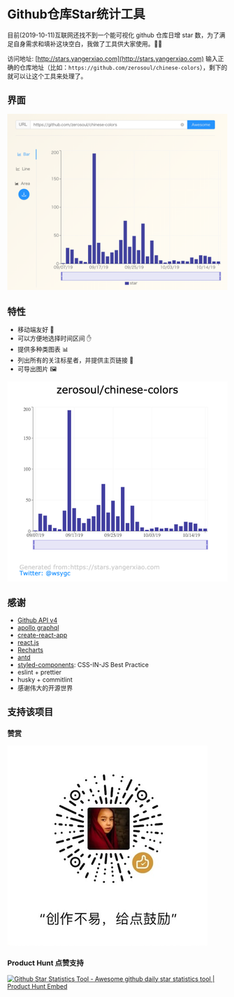 # Github仓库Star统计工具

目前(2019-10-11)互联网还找不到一个能可视化 github 仓库日增 star 数，为了满足自身需求和填补这块空白，我做了工具供大家使用。🌈🌈

访问地址: [http://stars.yangerxiao.com](http://stars.yangerxiao.com)
输入正确的仓库地址（比如：`https://github.com/zerosoul/chinese-colors`），剩下的就可以让这个工具来处理了。

## 界面

![star data loaded](demo/loaded.png)

## 特性

- 移动端友好 📱
- 可以方便地选择时间区间 ✋
- 提供多种类图表 📊
- 列出所有的关注标星者，并提供主页链接 👦
- 可导出图片 🖼

![star data result](demo/result.png)

## 感谢

- [Github API v4](https://developer.github.com/v4/)
- [apollo graphql](https://apollographql.com/docs/react/)
- [create-react-app](https://github.com/facebook/create-react-app)
- [react.js](https://reactjs.org)
- [Recharts](http://recharts.org/)
- [antd](https://ant.design)
- [styled-components](https://styled-components.com): CSS-IN-JS Best Practice
- eslint + prettier
- husky + commitlint
- 感谢伟大的开源世界

## 支持该项目

### 赞赏

![赞赏码](./src/assets/img/reward.jpg)

### Product Hunt 点赞支持

<a href="https://www.producthunt.com/posts/github-star-statistics-tool?utm_source=badge-featured&utm_medium=badge&utm_souce=badge-github-star-statistics-tool" target="_blank"><img src="https://api.producthunt.com/widgets/embed-image/v1/featured.svg?post_id=171040&theme=dark" alt="Github Star Statistics Tool - Awesome github daily star statistics tool | Product Hunt Embed" style="width: 250px; height: 54px;" width="250px" height="54px" /></a>
